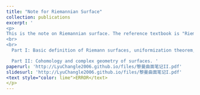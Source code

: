 ```yaml
---
title: "Note for Riemannian Surface"
collection: publications
excerpt: '
<p>
This is the note on Riemannian surface. The reference textbook is "Riemannian Surface" by Mei Jiaqiang. The note is divided into two parts since there is a restriction on file size when uploading files on Github. <br>
<br>
<br>
  Part I: Basic definition of Riemann surfaces, uniformization theorem, Riemann-Roch theorem. <br>

  Part II: Cohomology and complex geometry of surfaces. '
paperurl: 'http://LyuChangle2006.github.io/files/黎曼曲面笔记II.pdf'
slidesurl: 'http://LyuChangle2006.github.io/files/黎曼曲面笔记I.pdf'
<text style="color: lime">ERROR</text>
</p>
---
```

